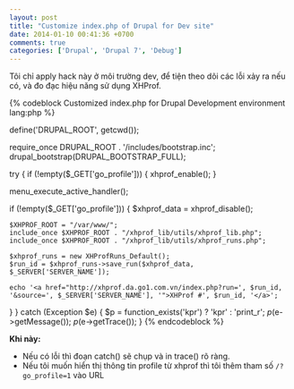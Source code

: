 ```yaml
---
layout: post
title: "Customize index.php of Drupal for Dev site"
date: 2014-01-10 00:41:36 +0700
comments: true
categories: ['Drupal', 'Drupal 7', 'Debug']
---
```


Tôi chỉ apply hack này ở môi trường dev, để tiện theo dõi các lỗi xảy ra nếu có,
và đo đạc hiệu năng sử dụng XHProf.

<!-- more -->

{% codeblock Customized index.php for Drupal Development environment lang:php %}

define('DRUPAL_ROOT', getcwd());

require_once DRUPAL_ROOT . '/includes/bootstrap.inc';
drupal_bootstrap(DRUPAL_BOOTSTRAP_FULL);

try {
  if (!empty($_GET['go_profile'])) {
    xhprof_enable();
  }

  menu_execute_active_handler();

  if (!empty($_GET['go_profile'])) {
    $xhprof_data = xhprof_disable();

    $XHPROF_ROOT = "/var/www/";
    include_once $XHPROF_ROOT . "/xhprof_lib/utils/xhprof_lib.php";
    include_once $XHPROF_ROOT . "/xhprof_lib/utils/xhprof_runs.php";

    $xhprof_runs = new XHProfRuns_Default();
    $run_id = $xhprof_runs->save_run($xhprof_data, $_SERVER['SERVER_NAME']);

    echo '<a href="http://xhprof.da.go1.com.vn/index.php?run=', $run_id, '&source=', $_SERVER['SERVER_NAME'], '">XHProf #', $run_id, '</a>';
  }
}
catch (Exception $e) {
  $p = function_exists('kpr') ? 'kpr' : 'print_r';
  $p($e->getMessage());
  $p($e->getTrace());
}
{% endcodeblock %}

**Khi này:**

- Nếu có lỗi thì đoạn catch() sẽ chụp và in trace() rõ ràng.
- Nếu tôi muốn hiển thị thông tin profile từ xhprof thì tôi thêm tham số
  `/?go_profile=1` vào URL

